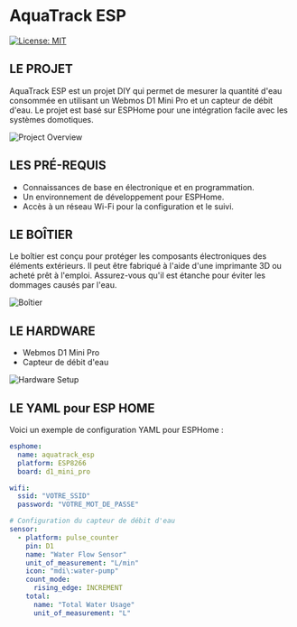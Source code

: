 # AquaTrack ESP

[![License: MIT](https://img.shields.io/badge/License-MIT-yellow.svg)](https://opensource.org/licenses/MIT)

## LE PROJET

AquaTrack ESP est un projet DIY qui permet de mesurer la quantité d'eau consommée en utilisant un Webmos D1 Mini Pro et un capteur de débit d'eau. Le projet est basé sur ESPHome pour une intégration facile avec les systèmes domotiques.

![Project Overview](images/project_overview.png)

## LES PRÉ-REQUIS

- Connaissances de base en électronique et en programmation.
- Un environnement de développement pour ESPHome.
- Accès à un réseau Wi-Fi pour la configuration et le suivi.

## LE BOÎTIER

Le boîtier est conçu pour protéger les composants électroniques des éléments extérieurs. Il peut être fabriqué à l'aide d'une imprimante 3D ou acheté prêt à l'emploi. Assurez-vous qu'il est étanche pour éviter les dommages causés par l'eau.

![Boîtier](images/boitier.png)

## LE HARDWARE

- Webmos D1 Mini Pro
- Capteur de débit d'eau


![Hardware Setup](images/hardware_setup.png)

## LE YAML pour ESP HOME

Voici un exemple de configuration YAML pour ESPHome :

```yaml
esphome:
  name: aquatrack_esp
  platform: ESP8266
  board: d1_mini_pro

wifi:
  ssid: "VOTRE_SSID"
  password: "VOTRE_MOT_DE_PASSE"

# Configuration du capteur de débit d'eau
sensor:
  - platform: pulse_counter
    pin: D1
    name: "Water Flow Sensor"
    unit_of_measurement: "L/min"
    icon: "mdi\:water-pump"
    count_mode:
      rising_edge: INCREMENT
    total:
      name: "Total Water Usage"
      unit_of_measurement: "L"
